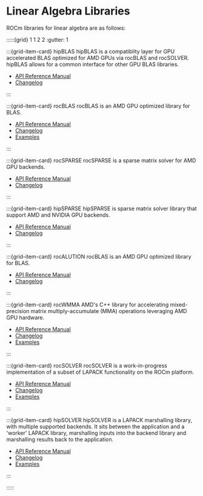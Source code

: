 # Linear Algebra Libraries

ROCm libraries for linear algebra are as follows:

:::::{grid} 1 1 2 2
:gutter: 1

:::{grid-item-card} hipBLAS
hipBLAS is a compatiblity layer for GPU accelerated BLAS optimized for AMD GPUs
via rocBLAS and rocSOLVER. hipBLAS allows for a common interface for other GPU
BLAS libraries.

- [API Reference Manual](https://rocmdocs.amd.com/projects/hipBLAS/en/rtd/)
- [Changelog](https://github.com/ROCmSoftwarePlatform/hipBLAS/blob/develop/CHANGELOG.md)

:::

:::{grid-item-card} rocBLAS
rocBLAS is an AMD GPU optimized library for BLAS.

- [API Reference Manual](https://rocmdocs.amd.com/projects/rocBLAS/en/rtd/)
- [Changelog](https://github.com/ROCmSoftwarePlatform/rocBLAS/blob/develop/CHANGELOG.md)
- [Examples](https://github.com/amd/rocm-examples/tree/develop/Libraries/rocBLAS)

:::

:::{grid-item-card} rocSPARSE
rocSPARSE is a sparse matrix solver for AMD GPU backends.

- [API Reference Manual](https://rocmdocs.amd.com/projects/rocSPARSE/en/rtd/)
- [Changelog](https://github.com/ROCmSoftwarePlatform/rocSPARSE/blob/develop/CHANGELOG.md)

:::

:::{grid-item-card} hipSPARSE
hipSPARSE is sparse matrix solver library that support AMD and NVIDIA GPU backends.

- [API Reference Manual](https://rocmdocs.amd.com/projects/hipSPARSE/en/rtd/)
- [Changelog](https://github.com/ROCmSoftwarePlatform/hipSPARSE/blob/develop/CHANGELOG.md)

:::

:::{grid-item-card} rocALUTION
rocBLAS is an AMD GPU optimized library for BLAS.

- [API Reference Manual](https://rocmdocs.amd.com/projects/rocALUTION/en/rtd/)
- [Changelog](https://github.com/ROCmSoftwarePlatform/rocALUTION/blob/develop/CHANGELOG.md)

:::

:::{grid-item-card} rocWMMA
AMD's C++ library for accelerating mixed-precision matrix multiply-accumulate (MMA)
operations leveraging AMD GPU hardware.

- [API Reference Manual](https://docs.amd.com/bundle/rocWMMA-release-rocm-rel-5.2/page/API_Reference_Guide.html)
- [Changelog](https://github.com/ROCmSoftwarePlatform/rocWMMA/blob/develop/CHANGELOG.md)
- [Examples](https://github.com/ROCmSoftwarePlatform/rocWMMA/tree/develop/samples)

:::

:::{grid-item-card} rocSOLVER
rocSOLVER is a work-in-progress implementation of a subset of LAPACK functionality on the ROCm platform.

- [API Reference Manual](https://rocmdocs.amd.com/projects/rocSOLVER/en/rtd/)
- [Changelog](https://github.com/ROCmSoftwarePlatform/rocSOLVER/blob/develop/CHANGELOG.md)
- [Examples](https://github.com/ROCmSoftwarePlatform/rocSOLVER/tree/develop/clients/samples)

:::

:::{grid-item-card} hipSOLVER
hipSOLVER is a LAPACK marshalling library, with multiple supported backends. It sits between the
application and a 'worker' LAPACK library, marshalling inputs into the backend library and marshalling
results back to the application.

- [API Reference Manual](https://rocmdocs.amd.com/projects/hipSOLVER/en/rtd/)
- [Changelog](https://github.com/ROCmSoftwarePlatform/hipSOLVER/blob/develop/CHANGELOG.md)
- [Examples](https://github.com/ROCmSoftwarePlatform/hipSOLVER/tree/develop/clients/samples)

:::

:::::
